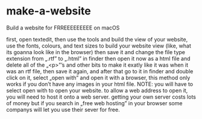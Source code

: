 # make-a-website
<!DOCTYPE html PUBLIC "-//W3C//DTD HTML 4.01//EN" "http://www.w3.org/TR/html4/strict.dtd">
<html>
<head>
  <meta http-equiv="Content-Type" content="text/html; charset=utf-8">
  <meta http-equiv="Content-Style-Type" content="text/css">
  <meta name="Generator" content="Cocoa HTML Writer">
  <meta name="CocoaVersion" content="1671.6">
</head>
<body>
<p class="p1">Build a website for FRREEEEEEEEE on macOS</p>
<p class="p2">first, open textedit, then use the tools and build the view of your website, use the fonts, colours, and text sizes to build your website view (like, what its goanna look like in the browser) then save it and change the file type extension from „.rtf” to „.html” in finder then open it now as a html file and delete all of the „&lt;p&gt;”’s and other bits to make it exatly like it was when it was an rtf file, then save it again, and after that go to it in finder and double click on it, select „open with” and open it with a browser, this method only works if you don’t have any images in your html file. NOTE: you will have to select open with to open your website. to allow a web address to open it, you will need to host it onto a web server. getting your own server costs lots of money but if you search in „free web hosting” in your browser some companys will let you use their sever for free.</p>
</body>
</html>
